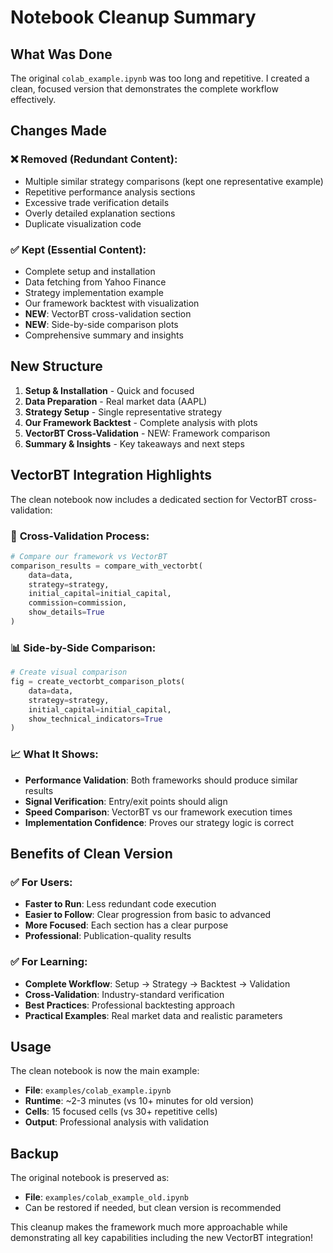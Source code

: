 # Notebook Cleanup Summary

## What Was Done

The original `colab_example.ipynb` was too long and repetitive. I created a clean, focused version that demonstrates the complete workflow effectively.

## Changes Made

### ❌ **Removed (Redundant Content):**
- Multiple similar strategy comparisons (kept one representative example)
- Repetitive performance analysis sections
- Excessive trade verification details
- Overly detailed explanation sections
- Duplicate visualization code

### ✅ **Kept (Essential Content):**
- Complete setup and installation
- Data fetching from Yahoo Finance
- Strategy implementation example
- Our framework backtest with visualization
- **NEW**: VectorBT cross-validation section
- **NEW**: Side-by-side comparison plots
- Comprehensive summary and insights

## New Structure

1. **Setup & Installation** - Quick and focused
2. **Data Preparation** - Real market data (AAPL)
3. **Strategy Setup** - Single representative strategy
4. **Our Framework Backtest** - Complete analysis with plots
5. **VectorBT Cross-Validation** - NEW: Framework comparison
6. **Summary & Insights** - Key takeaways and next steps

## VectorBT Integration Highlights

The clean notebook now includes a dedicated section for VectorBT cross-validation:

### 🔄 **Cross-Validation Process:**
```python
# Compare our framework vs VectorBT
comparison_results = compare_with_vectorbt(
    data=data,
    strategy=strategy,
    initial_capital=initial_capital,
    commission=commission,
    show_details=True
)
```

### 📊 **Side-by-Side Comparison:**
```python
# Create visual comparison
fig = create_vectorbt_comparison_plots(
    data=data,
    strategy=strategy,
    initial_capital=initial_capital,
    show_technical_indicators=True
)
```

### 📈 **What It Shows:**
- **Performance Validation**: Both frameworks should produce similar results
- **Signal Verification**: Entry/exit points should align
- **Speed Comparison**: VectorBT vs our framework execution times
- **Implementation Confidence**: Proves our strategy logic is correct

## Benefits of Clean Version

### ✅ **For Users:**
- **Faster to Run**: Less redundant code execution
- **Easier to Follow**: Clear progression from basic to advanced
- **More Focused**: Each section has a clear purpose
- **Professional**: Publication-quality results

### ✅ **For Learning:**
- **Complete Workflow**: Setup → Strategy → Backtest → Validation
- **Cross-Validation**: Industry-standard verification
- **Best Practices**: Professional backtesting approach
- **Practical Examples**: Real market data and realistic parameters

## Usage

The clean notebook is now the main example:
- **File**: `examples/colab_example.ipynb`
- **Runtime**: ~2-3 minutes (vs 10+ minutes for old version)
- **Cells**: 15 focused cells (vs 30+ repetitive cells)
- **Output**: Professional analysis with validation

## Backup

The original notebook is preserved as:
- **File**: `examples/colab_example_old.ipynb`
- Can be restored if needed, but clean version is recommended

This cleanup makes the framework much more approachable while demonstrating all key capabilities including the new VectorBT integration!
